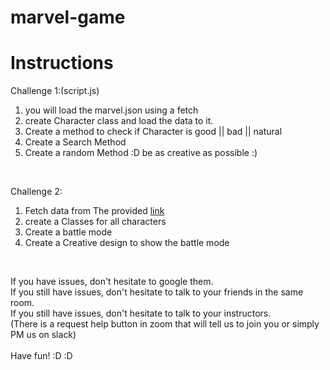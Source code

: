 # marvel-game


# Instructions
Challenge 1:(script.js)
1. you will load the marvel.json using a fetch
2. create Character class and load the data to it.
3. Create a method to check if Character is good || bad || natural 
4. Create a Search Method
5. Create a random Method :D be as creative as possible :)
<br>

Challenge 2:
1. Fetch data from The provided [link](api)
2. create a Classes for all characters
3. Create a battle mode
4. Create a Creative design to show the battle mode


<br>


If you have issues, don't hesitate to google them.
<br>
If you still have issues, don't hesitate to talk to your friends in the same room.
<br>
If you still have issues, don't hesitate to talk to your instructors.
<br>
(There is a request help button in zoom that will tell us to join you or simply PM us on slack)
<br>
<br>
Have fun! :D :D
